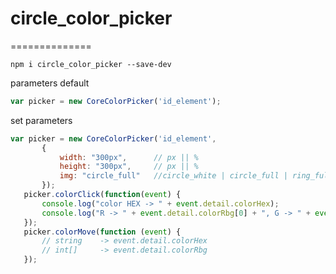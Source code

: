 # circle_color_picker
==============

```npm i circle_color_picker --save-dev```

parameters default

```js
var picker = new CoreColorPicker('id_element');
```


set parameters

```js
var picker = new CoreColorPicker('id_element',
       {
           width: "300px",      // px || %
           height: "300px",     // px || %
           img: "circle_full"   //circle_white | circle_full | ring_full | ring_transparent
       });
   picker.colorClick(function(event) {
       console.log("color HEX -> " + event.detail.colorHex);
       console.log("R -> " + event.detail.colorRbg[0] + ", G -> " + event.detail.colorRbg[1] + ", B -> " + event.detail.colorRbg[2]);
   });
   picker.colorMove(function (event) {
       // string    -> event.detail.colorHex 
       // int[]     -> event.detail.colorRbg
   });
   ```
